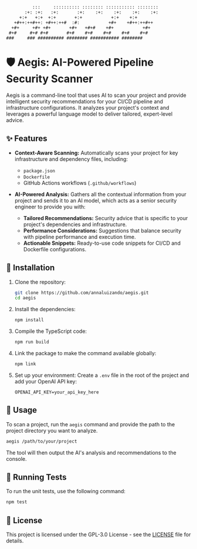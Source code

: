 ```text
          :::     :::::::::: :::::::: ::::::::::: :::::::: 
       :+: :+:   :+:       :+:    :+:    :+:    :+:    :+: 
     +:+   +:+  +:+       +:+           +:+    +:+         
   +#++:++#++: +#++:++#  :#:           +#+    +#++:++#++   
  +#+     +#+ +#+       +#+   +#+#    +#+           +#+    
 #+#     #+# #+#       #+#    #+#    #+#    #+#    #+#     
###     ### ########## ######## ########### ########       
```

# 🛡️ Aegis: AI-Powered Pipeline Security Scanner

Aegis is a command-line tool that uses AI to scan your project and provide intelligent security recommendations for your CI/CD pipeline and infrastructure configurations. It analyzes your project's context and leverages a powerful language model to deliver tailored, expert-level advice.

## ✨ Features

- **Context-Aware Scanning:** Automatically scans your project for key infrastructure and dependency files, including:
  - `package.json`
  - `Dockerfile`
  - GitHub Actions workflows (`.github/workflows`)

- **AI-Powered Analysis:** Gathers all the contextual information from your project and sends it to an AI model, which acts as a senior security engineer to provide you with:
  - **Tailored Recommendations:** Security advice that is specific to your project's dependencies and infrastructure.
  - **Performance Considerations:** Suggestions that balance security with pipeline performance and execution time.
  - **Actionable Snippets:** Ready-to-use code snippets for CI/CD and Dockerfile configurations.

## 🧰 Installation

1.  Clone the repository:
    ```bash
    git clone https://github.com/annaluizando/aegis.git
    cd aegis
    ```

2.  Install the dependencies:
    ```bash
    npm install
    ```

3.  Compile the TypeScript code:
    ```bash
    npm run build
    ```

4.  Link the package to make the command available globally:
    ```bash
    npm link
    ```

5.  Set up your environment:
    Create a `.env` file in the root of the project and add your OpenAI API key:
    ```
    OPENAI_API_KEY=your_api_key_here
    ```

## 🚀 Usage

To scan a project, run the `aegis` command and provide the path to the project directory you want to analyze.

```bash
aegis /path/to/your/project
```

The tool will then output the AI's analysis and recommendations to the console.

## 🧪 Running Tests

To run the unit tests, use the following command:

```bash
npm test
```

## 📄 License

This project is licensed under the GPL-3.0 License - see the [LICENSE](LICENSE) file for details.